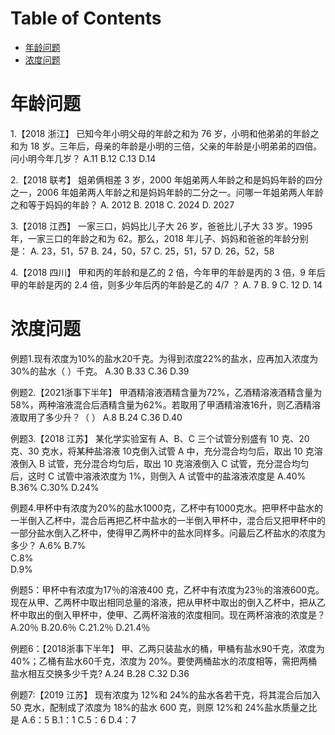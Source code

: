 # Table of Contents

* [年龄问题](#年龄问题)
* [浓度问题](#浓度问题)


# 年龄问题

1.【2018 浙江】
已知今年小明父母的年龄之和为 76 岁，小明和他弟弟的年龄之和为 18 岁。三年后，母亲的年龄是小明的三倍，父亲的年龄是小明弟弟的四倍。问小明今年几岁？
A.11
B.12
C.13
D.14




2.【2018 联考】
姐弟俩相差 3 岁，2000 年姐弟两人年龄之和是妈妈年龄的四分之一，2006 年姐弟两人年龄之和是妈妈年龄的二分之一。问哪一年姐弟两人年龄之和等于妈妈的年龄？
A. 2012
B. 2018
C. 2024
D. 2027

3.【2018 江西】
一家三口，妈妈比儿子大 26 岁，爸爸比儿子大 33 岁。1995 年，一家三口的年龄之和为 62。那么，2018 年儿子、妈妈和爸爸的年龄分别是：
A. 23，51，57
B. 24，50，57
C. 25，51，57
D. 26，52，58

4.【2018 四川】
甲和丙的年龄和是乙的 2 倍，今年甲的年龄是丙的 3 倍，9 年后甲的年龄是丙的 2.4 倍，则多少年后丙的年龄是乙的 4/7 ？
A. 7
B. 9
C. 12
D. 14

# 浓度问题
例题1.现有浓度为10%的盐水20千克。为得到浓度22%的盐水，应再加入浓度为30%的盐水（ ）千克。
A.30
B.33
C.36
D.39

例题2.【2021浙事下半年】
甲酒精溶液酒精含量为72%，乙酒精溶液酒精含量为58%，两种溶液混合后酒精含量为62%。若取用了甲酒精溶液16升，则乙酒精溶液取用了多少升？（ ）
A.8
B.24
C.36
D.40

例题3.【2018 江苏】
某化学实验室有 A、B、C 三个试管分别盛有 10 克、20 克、30 克水，将某种盐溶液 10克倒入试管 A 中，充分混合均匀后，取出 10 克溶液倒入 B 试管，充分混合均匀后，取出 10 克溶液倒入 C 试管，充分混合均匀后，这时 C 试管中溶液浓度为 1%，则倒入 A 试管中的盐溶液浓度是
A.40%
B.36%
C.30%
D.24%

例题4.甲杯中有浓度为20%的盐水1000克，乙杯中有1000克水。把甲杯中盐水的一半倒入乙杯中，混合后再把乙杯中盐水的一半倒入甲杯中，混合后又把甲杯中的一部分盐水倒入乙杯中，使得甲乙两杯中的盐水同样多。问最后乙杯盐水的浓度为多少？
A.6%
B.7%　　   
C.8%　　  
D.9%

例题5：甲杯中有浓度为17％的溶液400 克，乙杯中有浓度为23％的溶液600克。现在从甲、乙两杯中取出相同总量的溶液，把从甲杯中取出的倒入乙杯中，把从乙杯中取出的倒入甲杯中，使甲、乙两杯溶液的浓度相同。现在两杯溶液的浓度是？
A.20％
B.20.6％
C.21.2％
D.21.4％

例题6：【2018浙事下半年】
甲、乙两只装盐水的桶，甲桶有盐水90千克，浓度为40%；乙桶有盐水60千克，浓度为 20%。要使两桶盐水的浓度相等，需把两桶盐水相互交换多少千克?
A.24
B.28
C.32
D.36

例题7:【2019 江苏】
现有浓度为 12%和 24%的盐水各若干克，将其混合后加入 50 克水，配制成了浓度为 18%的盐水 600 克，则原 12%和 24%盐水质量之比是
A.6：5
B.1：1
C.5：6
D.4：7
